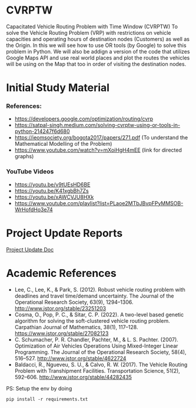 # CVRPTW
Capacitated Vehicle Routing Problem with Time Window (CVRPTW)
To solve the Vehicle Routing Problem (VRP) with restrictions on vehicle capacities and operating hours of destination nodes (Customers) as well as the Origin.
In this we will see how to use OR tools (by Google) to solve this problem in Python. 
We will also be addign a version of the code that utilizes Google Maps API and use real world places and plot the routes the vehicles will be using on the Map that too in order of visiting the destination nodes.
# **Initial Study Material**
### **References:**
- https://developers.google.com/optimization/routing/cvrp
- https://satpal-singh.medium.com/solving-cvrptw-using-or-tools-in-python-214247f6d680
- https://ieomsociety.org/bogota2017/papers/271.pdf (To understand the Mathematical Modelling of the Problem)
- https://www.youtube.com/watch?v=mXoiHgH4mEE (link for directed graphs)
### **YouTube Videos** 
- https://youtu.be/v9tUEsHD6BE
- https://youtu.be/K41xgbBh7Zs
- https://youtu.be/xAWCVJU8HXk
- https://www.youtube.com/playlist?list=PLaoe2MTbJBvpFPyMMSOB-WrHofdHo3e74
# **Project Update Reports**
[Project Update Doc](https://docs.google.com/document/d/1jnc-ooI5sySL0CF9kA5SM0XWt00bsq_rw5xGjijEJRM/edit?usp=sharing)
# **Academic References**
- Lee, C., Lee, K., & Park, S. (2012). Robust vehicle routing problem with deadlines and travel time/demand uncertainty. The Journal of the Operational Research Society, 63(9), 1294–1306. http://www.jstor.org/stable/23251203
- Cosma, O., Pop, P. C., & Sitar, C. P. (2022). A two-level based genetic algorithm for solving the soft-clustered vehicle routing problem. Carpathian Journal of Mathematics, 38(1), 117–128. https://www.jstor.org/stable/27082123
- C. Schumacher, P. R. Chandler, Pachter, M., & L. S. Pachter. (2007). Optimization of Air Vehicles Operations Using Mixed-Integer Linear Programming. The Journal of the Operational Research Society, 58(4), 516–527. http://www.jstor.org/stable/4622724
- Baldacci, R., Ngueveu, S. U., & Calvo, R. W. (2017). The Vehicle Routing Problem with Transhipment Facilities. Transportation Science, 51(2), 592–606. http://www.jstor.org/stable/44282435 

PS: Setup the env by doing

```
pip install -r requirements.txt
```

